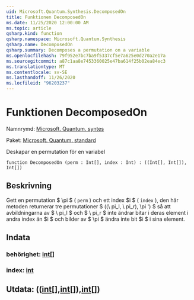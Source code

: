 ```yaml
---
uid: Microsoft.Quantum.Synthesis.DecomposedOn
title: Funktionen DecomposedOn
ms.date: 11/25/2020 12:00:00 AM
ms.topic: article
qsharp.kind: function
qsharp.namespace: Microsoft.Quantum.Synthesis
qsharp.name: DecomposedOn
qsharp.summary: Decomposes a permutation on a variable
ms.openlocfilehash: 79f952e7bc7ba9f5337cf5e7a625e0d270a2e17a
ms.sourcegitcommit: a87c1aa8e7453360025e47ba614f25b02ea84ec3
ms.translationtype: MT
ms.contentlocale: sv-SE
ms.lasthandoff: 11/26/2020
ms.locfileid: "96203237"
---
```

# <a name="decomposedon-function"></a>Funktionen DecomposedOn

Namnrymd: [Microsoft. Quantum. syntes](xref:Microsoft.Quantum.Synthesis)

Paket: [Microsoft. Quantum. standard](https://nuget.org/packages/Microsoft.Quantum.Standard)


Deskapar en permutation för en variabel

```qsharp
function DecomposedOn (perm : Int[], index : Int) : ((Int[], Int[]), Int[])
```


## <a name="description"></a>Beskrivning

Gett en permutation $ \pi $ ( `perm` ) och ett index $i $ ( `index` ), den här metoden returnerar tre permutationer $ ((\ pi_l, \ pi_r), \pi ') $ så att avbildningarna av $ \ pi_l $ och $ \ pi_r $ inte ändrar bitar i deras element i andra index än $i $ och bilder av $ \pi $ ändra inte bit $i $ i sina element.

## <a name="input"></a>Indata

### <a name="perm--int"></a>behörighet: [int](xref:microsoft.quantum.lang-ref.int)[]




### <a name="index--int"></a>index: [int](xref:microsoft.quantum.lang-ref.int)





## <a name="output--intintint"></a>Utdata: (([int](xref:microsoft.quantum.lang-ref.int)[],[int](xref:microsoft.quantum.lang-ref.int)[]),[int](xref:microsoft.quantum.lang-ref.int)[])

